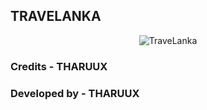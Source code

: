 ## TRAVELANKA

<center>
  <img src="https://github.com/THARUUX/travelanka/blob/main/SS/Screenshot%202025-02-15%20at%2022-44-59%20TraveLanka%20-%20ZYNEX.png?raw=true" alt="TraveLanka" />
</center>

### Credits - THARUUX
### Developed by - THARUUX

